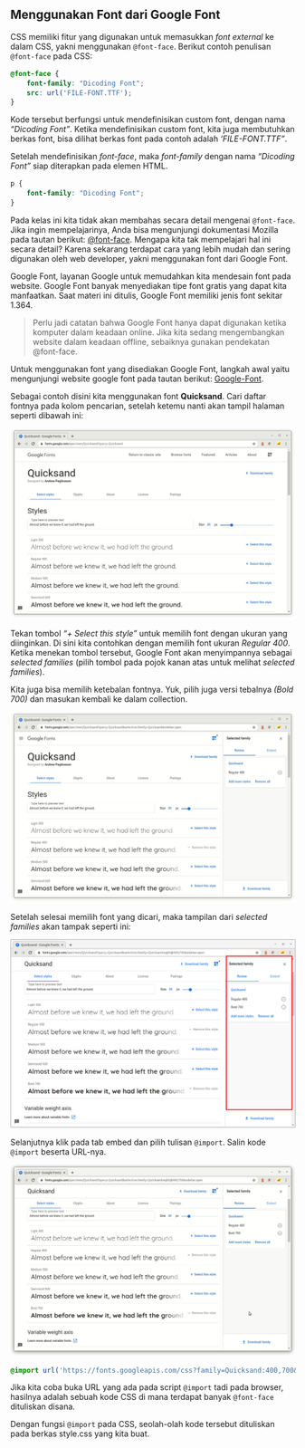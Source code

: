 ## Menggunakan Font dari Google Font

CSS memiliki fitur yang digunakan untuk memasukkan *font external* ke dalam CSS, yakni menggunakan `@font-face`. Berikut contoh penulisan `@font-face` pada CSS:

```css
@font-face {
    font-family: "Dicoding Font";
    src: url('FILE-FONT.TTF');
}
```

Kode tersebut berfungsi untuk mendefinisikan custom font, dengan nama *“Dicoding Font”*. Ketika mendefinisikan custom font, kita juga membutuhkan berkas font, bisa dilihat berkas font pada contoh adalah *‘FILE-FONT.TTF”*.

Setelah mendefinisikan *font-face*, maka *font-family* dengan nama *“Dicoding Font”* siap diterapkan pada elemen HTML.

```css
p {
    font-family: "Dicoding Font";
}
```

Pada kelas ini kita tidak akan membahas secara detail mengenai `@font-face`. Jika ingin mempelajarinya, Anda bisa mengunjungi dokumentasi Mozilla pada tautan berikut: [@font-face](https://developer.mozilla.org/en-US/docs/Web/CSS/@font-face). Mengapa kita tak mempelajari hal ini secara detail? Karena sekarang terdapat cara yang lebih mudah dan sering digunakan oleh web developer, yakni menggunakan font dari Google Font.

Google Font, layanan Google untuk memudahkan kita mendesain font pada website. Google Font banyak menyediakan tipe font gratis yang dapat kita manfaatkan. Saat materi ini ditulis, Google Font memiliki jenis font sekitar 1.364.

>Perlu jadi catatan bahwa Google Font hanya dapat digunakan ketika komputer dalam keadaan online. Jika kita sedang mengembangkan website dalam keadaan offline, sebaiknya gunakan pendekatan @font-face.

Untuk menggunakan font yang disediakan Google Font, langkah awal yaitu mengunjungi website google font pada tautan berikut: [Google-Font](https://fonts.google.com/).

Sebagai contoh disini kita menggunakan font **Quicksand**. Cari daftar fontnya pada kolom pencarian, setelah ketemu nanti akan tampil halaman seperti dibawah ini:

![Quicksand](sc/pic1.gif)

Tekan tombol *“+ Select this style”* untuk memilih font dengan ukuran yang diinginkan. Di sini kita contohkan dengan memilih font ukuran *Regular 400*. Ketika menekan tombol tersebut, Google Font akan menyimpannya sebagai *selected families* (pilih tombol pada pojok kanan atas untuk melihat *selected families*).

Kita juga bisa memilih ketebalan fontnya. Yuk, pilih juga versi tebalnya *(Bold 700)* dan masukan kembali ke dalam collection.

![Quicksand](sc/pic2.gif)

Setelah selesai memilih font yang dicari, maka tampilan dari *selected families* akan tampak seperti ini:

![Quicksand](sc/pic3.png)

Selanjutnya klik pada tab embed dan pilih tulisan `@import`. Salin kode `@import` beserta URL-nya.

![Quicksand](sc/pic4.gif)

```css
@import url('https://fonts.googleapis.com/css?family=Quicksand:400,700&display=swap');
```
 Jika kita coba buka URL yang ada pada script `@import` tadi pada browser, hasilnya adalah  sebuah kode CSS di mana terdapat banyak `@font-face` dituliskan disana.

 Dengan fungsi `@import` pada CSS, seolah-olah kode tersebut dituliskan pada berkas style.css yang kita buat. 



